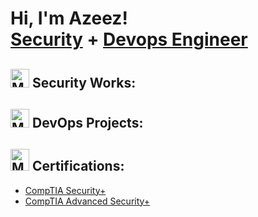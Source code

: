 <h1>Hi, I'm Azeez! <br/><a href="https://github.com/azak00">Security</a> + </a><a href="https://github.com/azak00"> Devops Engineer</a></h1>

<h2><img src="https://github.com/azak00/azak00/assets/26345001/c790c4b1-a879-4599-a681-a0e79c335455" alt="MarineGEO circle logo" style="height: 30px; width:30px;"/> Security Works:</h2>


<h2><img src="https://github.com/azak00/azak00/assets/26345001/8d184cd4-df38-46fa-ae3b-2d1c93d93ffc" alt="MarineGEO circle logo" style="height: 30px; width:30px;"/> DevOps Projects:</h2>

<h2><img src="https://github.com/azak00/azak00/assets/26345001/6e5ae7af-69f9-48aa-88bb-2971da5a8cc2" alt="MarineGEO circle logo" style="height: 35px; width:30px;"/> Certifications:</h2>

- [CompTIA Security+](https://www.credly.com/badges/05958354-21c1-442f-b29e-1939ac345041)
- [CompTIA Advanced Security+](https://www.credly.com/badges/3ef1f5ea-74bc-4e7e-817a-d2e4db537c01)



<!--
<h2>🤳 Connect with me:</h2>

 <img align="left" alt="Azeez | Twitter" width="22px" src="https://cdn.jsdelivr.net/npm/simple-icons@v3/icons/twitter.svg" />
 <img align="left" alt="Azeez | LinkedIn" width="22px" src="https://cdn.jsdelivr.net/npm/simple-icons@v3/icons/linkedin.svg" />



<!--
**joshmadakor1/joshmadakor1** is a ✨ _special_ ✨ repository because its `README.md` (this file) appears on your GitHub profile.

Here are some ideas to get you started:

- 🔭 I’m currently working on ...
- 🌱 I’m currently learning ...
- 👯 I’m looking to collaborate on ...
- 🤔 I’m looking for help with ...
- 💬 Ask me about ...
- 📫 How to reach me: ...
- 😄 Pronouns: ...
- ⚡ Fun fact: ...
-->
